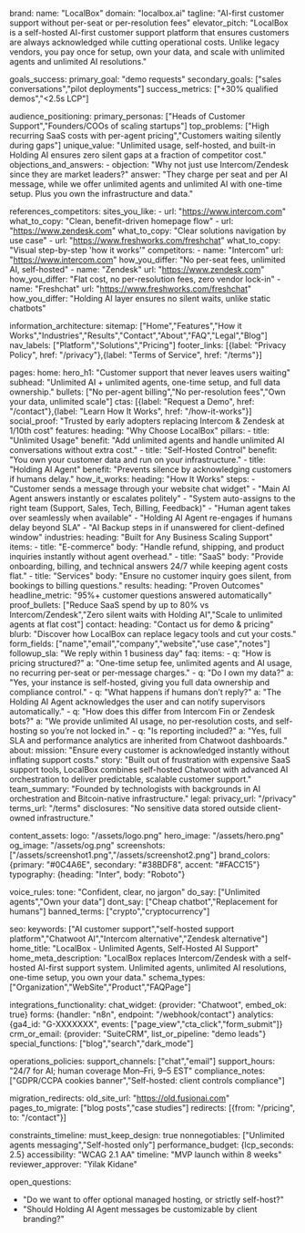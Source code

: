 brand:
  name: "LocalBox"
  domain: "localbox.ai"
  tagline: "AI-first customer support without per-seat or per-resolution fees"
  elevator_pitch: "LocalBox is a self-hosted AI-first customer support platform that ensures customers are always acknowledged while cutting operational costs. Unlike legacy vendors, you pay once for setup, own your data, and scale with unlimited agents and unlimited AI resolutions."

goals_success:
  primary_goal: "demo requests"
  secondary_goals: ["sales conversations","pilot deployments"]
  success_metrics: ["+30% qualified demos","<2.5s LCP"]

audience_positioning:
  primary_personas: ["Heads of Customer Support","Founders/COOs of scaling startups"]
  top_problems: ["High recurring SaaS costs with per-agent pricing","Customers waiting silently during gaps"]
  unique_value: "Unlimited usage, self-hosted, and built-in Holding AI ensures zero silent gaps at a fraction of competitor cost."
  objections_and_answers:
    - objection: "Why not just use Intercom/Zendesk since they are market leaders?"
      answer: "They charge per seat and per AI message, while we offer unlimited agents and unlimited AI with one-time setup. Plus you own the infrastructure and data."

references_competitors:
  sites_you_like:
    - url: "https://www.intercom.com"
      what_to_copy: "Clean, benefit-driven homepage flow"
    - url: "https://www.zendesk.com"
      what_to_copy: "Clear solutions navigation by use case"
    - url: "https://www.freshworks.com/freshchat"
      what_to_copy: "Visual step-by-step 'how it works'"
  competitors:
    - name: "Intercom"
      url: "https://www.intercom.com"
      how_you_differ: "No per-seat fees, unlimited AI, self-hosted"
    - name: "Zendesk"
      url: "https://www.zendesk.com"
      how_you_differ: "Flat cost, no per-resolution fees, zero vendor lock-in"
    - name: "Freshchat"
      url: "https://www.freshworks.com/freshchat"
      how_you_differ: "Holding AI layer ensures no silent waits, unlike static chatbots"

information_architecture:
  sitemap: ["Home","Features","How it Works","Industries","Results","Contact","About","FAQ","Legal","Blog"]
  nav_labels: ["Platform","Solutions","Pricing"]
  footer_links: [{label: "Privacy Policy", href: "/privacy"},{label: "Terms of Service", href: "/terms"}]

pages:
  home:
    hero_h1: "Customer support that never leaves users waiting"
    subhead: "Unlimited AI + unlimited agents, one-time setup, and full data ownership."
    bullets: ["No per-agent billing","No per-resolution fees","Own your data, unlimited scale"]
    ctas: [{label: "Request a Demo", href: "/contact"},{label: "Learn How It Works", href: "/how-it-works"}]
    social_proof: "Trusted by early adopters replacing Intercom & Zendesk at 1/10th cost"
  features:
    heading: "Why Choose LocalBox"
    pillars:
      - title: "Unlimited Usage"
        benefit: "Add unlimited agents and handle unlimited AI conversations without extra cost."
      - title: "Self-Hosted Control"
        benefit: "You own your customer data and run on your infrastructure."
      - title: "Holding AI Agent"
        benefit: "Prevents silence by acknowledging customers if humans delay."
  how_it_works:
    heading: "How It Works"
    steps:
      - "Customer sends a message through your website chat widget"
      - "Main AI Agent answers instantly or escalates politely"
      - "System auto-assigns to the right team (Support, Sales, Tech, Billing, Feedback)"
      - "Human agent takes over seamlessly when available"
      - "Holding AI Agent re-engages if humans delay beyond SLA"
      - "AI Backup steps in if unanswered for client-defined window"
  industries:
    heading: "Built for Any Business Scaling Support"
    items:
      - title: "E-commerce"
        body: "Handle refund, shipping, and product inquiries instantly without agent overhead."
      - title: "SaaS"
        body: "Provide onboarding, billing, and technical answers 24/7 while keeping agent costs flat."
      - title: "Services"
        body: "Ensure no customer inquiry goes silent, from bookings to billing questions."
  results:
    heading: "Proven Outcomes"
    headline_metric: "95%+ customer questions answered automatically"
    proof_bullets: ["Reduce SaaS spend by up to 80% vs Intercom/Zendesk","Zero silent waits with Holding AI","Scale to unlimited agents at flat cost"]
  contact:
    heading: "Contact us for demo & pricing"
    blurb: "Discover how LocalBox can replace legacy tools and cut your costs."
    form_fields: ["name","email","company","website","use case","notes"]
    followup_sla: "We reply within 1 business day"
  faq:
    items:
      - q: "How is pricing structured?"
        a: "One-time setup fee, unlimited agents and AI usage, no recurring per-seat or per-message charges."
      - q: "Do I own my data?"
        a: "Yes, your instance is self-hosted, giving you full data ownership and compliance control."
      - q: "What happens if humans don’t reply?"
        a: "The Holding AI Agent acknowledges the user and can notify supervisors automatically."
      - q: "How does this differ from Intercom Fin or Zendesk bots?"
        a: "We provide unlimited AI usage, no per-resolution costs, and self-hosting so you’re not locked in."
      - q: "Is reporting included?"
        a: "Yes, full SLA and performance analytics are inherited from Chatwoot dashboards."
  about:
    mission: "Ensure every customer is acknowledged instantly without inflating support costs."
    story: "Built out of frustration with expensive SaaS support tools, LocalBox combines self-hosted Chatwoot with advanced AI orchestration to deliver predictable, scalable customer support."
    team_summary: "Founded by technologists with backgrounds in AI orchestration and Bitcoin-native infrastructure."
  legal:
    privacy_url: "/privacy"
    terms_url: "/terms"
    disclosures: "No sensitive data stored outside client-owned infrastructure."

content_assets:
  logo: "/assets/logo.png"
  hero_image: "/assets/hero.png"
  og_image: "/assets/og.png"
  screenshots: ["/assets/screenshot1.png","/assets/screenshot2.png"]
  brand_colors: {primary: "#0C4A6E", secondary: "#38BDF8", accent: "#FACC15"}
  typography: {heading: "Inter", body: "Roboto"}

voice_rules:
  tone: "Confident, clear, no jargon"
  do_say: ["Unlimited agents","Own your data"]
  dont_say: ["Cheap chatbot","Replacement for humans"]
  banned_terms: ["crypto","cryptocurrency"]

seo:
  keywords: ["AI customer support","self-hosted support platform","Chatwoot AI","Intercom alternative","Zendesk alternative"]
  home_title: "LocalBox - Unlimited Agents, Self-Hosted AI Support"
  home_meta_description: "LocalBox replaces Intercom/Zendesk with a self-hosted AI-first support system. Unlimited agents, unlimited AI resolutions, one-time setup, you own your data."
  schema_types: ["Organization","WebSite","Product","FAQPage"]

integrations_functionality:
  chat_widget: {provider: "Chatwoot", embed_ok: true}
  forms: {handler: "n8n", endpoint: "/webhook/contact"}
  analytics: {ga4_id: "G-XXXXXXX", events: ["page_view","cta_click","form_submit"]}
  crm_or_email: {provider: "SuiteCRM", list_or_pipeline: "demo leads"}
  special_functions: ["blog","search","dark_mode"]

operations_policies:
  support_channels: ["chat","email"]
  support_hours: "24/7 for AI; human coverage Mon–Fri, 9–5 EST"
  compliance_notes: ["GDPR/CCPA cookies banner","Self-hosted: client controls compliance"]

migration_redirects:
  old_site_url: "https://old.fusionai.com"
  pages_to_migrate: ["blog posts","case studies"]
  redirects: [{from: "/pricing", to: "/contact"}]

constraints_timeline:
  must_keep_design: true
  nonnegotiables: ["Unlimited agents messaging","Self-hosted only"]
  performance_budget: {lcp_seconds: 2.5}
  accessibility: "WCAG 2.1 AA"
  timeline: "MVP launch within 8 weeks"
  reviewer_approver: "Yilak Kidane"

open_questions:
  - "Do we want to offer optional managed hosting, or strictly self-host?"
  - "Should Holding AI Agent messages be customizable by client branding?"
